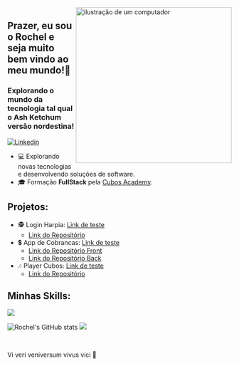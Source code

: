 <img src="https://raw.githubusercontent.com/MicaelliMedeiros/micaellimedeiros/master/image/computer-illustration.png" alt="ilustração de um computador" min-width="350px" max-width="350px" width="350px" align="right" z-index="100" >

 <h2 border-bottom="none" width="350px" >Prazer, eu sou o Rochel e seja muito bem vindo ao meu mundo!👋</h2>
 <h3> Explorando o mundo da tecnologia tal qual o Ash Ketchum versão nordestina!</h3>
 
 [![Linkedin](https://img.shields.io/badge/LinkedIn-0077B5?style=for-the-badge&logo=linkedin&logoColor=white)](https://www.linkedin.com/in/rochelrodriguesc/)
 
 - 💻 Explorando novas tecnologias e desenvolvendo soluções de software.
- 🎓 Formação **FullStack** pela <a href="https://cubos.academy">Cubos Academy</a>.
  

## Projetos:
- 🕵️ Login Harpia: <a href= "https://ish-harpia-desafio.netlify.app" target="_blank">Link de teste</a>
  - <a href="https://github.com/Rochelrrc/ISH-Front-Desafio-React">Link do Repositório</a>
- 💲 App de Cobrancas: <a href="https://appcobranca.netlify.app/">Link de teste</a>
  - <a href= 'https://github.com/Rochelrrc/App-Cobranca-front'> Link do Repositório Front</a>
  - <a href= 'https://github.com/Rochelrrc/App-Cobranca-Back'> Link do Repositório Back</a>
- 🎶 Player Cubos: <a href="https://projetorrc-player.netlify.app">Link de teste</a>
  - <a href= "https://github.com/Rochelrrc/Projeto-Player"> Link do Repositório</a> 

 ## Minhas Skills:
<p align="left">
  <a href="https://skillicons.dev">
    <img src="https://skillicons.dev/icons?i=html,css,react,js,github,ts,materialui,figma,tailwind,nextjs," />
  </a>
</p>

<div style="display: inline_block">
 


![Rochel's GitHub stats](https://github-readme-stats.vercel.app/api?username=rochelrrc&show_icons=true&theme=radical) [![](https://github-readme-stats-eight-theta.vercel.app/api/top-langs/?username=Rochelrrc&layout=compact&langs_count=8&theme=radical)](https://github.com/Rochelrrc/Rochelrrc)

</div><br/>



Vi veri veniversum vivus vici 🧠
